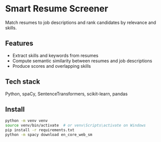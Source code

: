 # Smart Resume Screener

Match resumes to job descriptions and rank candidates by relevance and skills.

## Features
- Extract skills and keywords from resumes
- Compute semantic similarity between resumes and job descriptions
- Produce scores and overlapping skills

## Tech stack
Python, spaCy, SentenceTransformers, scikit-learn, pandas

## Install
```bash
python -m venv venv
source venv/bin/activate  # or venv\Scripts\activate on Windows
pip install -r requirements.txt
python -m spacy download en_core_web_sm
